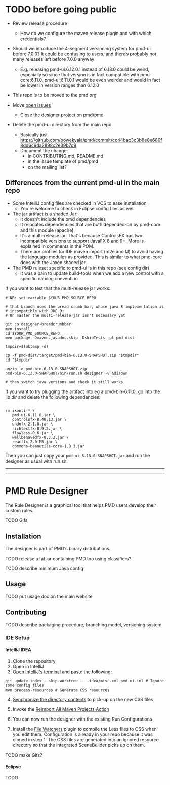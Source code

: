 # TODO before going public

* Review release procedure
    * How do we configure the maven release plugin and with which credentials?
* Should we introduce the 4-segment versioning system for pmd-ui before 7.0.0? It could
be confusing to users, and there’s probably not many releases left before 7.0.0 anyway
    * E.g. releasing pmd-ui:6.12.0.1 instead of 6.13.0 could be weird,
    especially so since that version is in fact compatible with pmd-core:6.11.0.
    pmd-ui:6.11.0.1 would be even weirder and would in fact be lower in version
    ranges than 6.12.0

* This repo is to be moved to the pmd org


* Move [open issues](https://github.com/pmd/pmd/labels/in%3Aui)
  * Close the designer project on pmd/pmd

* Delete the pmd-ui directory from the main repo
  * Basically just https://github.com/oowekyala/pmd/commit/cc44bac3c3b8e0e680f8dd6c9da2898c2e39b7d9
  * Document the change:
    * in CONTRIBUTING.md, README.md
    * in the issue template of pmd/pmd
    * on the mailing list?



## Differences from the current pmd-ui in the main repo

* Some IntelliJ config files are checked in VCS to ease installation
  * You're welcome to check in Eclipse config files as well
* The jar artifact is a shaded Jar:
    *  It doesn't include the pmd dependencies
    *  It relocates dependencies that are both depended-on by pmd-core and this
       module (apache)
    *  It's a multi-release jar. That's because ControlsFX has two incompatible
    versions to support JavaFX 8 and 9+. More is explained in comments in the
    POM.
    *  There are profiles for IDE maven import (m2e and IJ) to avoid having the
    language modules as provided. This is similar to what pmd-core does with the
    Jaxen shaded jar.
* The PMD ruleset specific to pmd-ui is in this repo (see config dir)
  * It was a pain to update build-tools when we add a new control with a
  specific naming convention


If you want to test that the multi-release jar works:

```shell
# NB: set variable $YOUR_PMD_SOURCE_REPO

# that branch uses the bread crumb bar, whose java 8 implementation is
# incompatible with JRE 9+
# On master the multi-release jar isn't necessary yet

git co designer-breadcrumbbar
mvn install
cd $YOUR_PMD_SOURCE_REPO
mvn package -Dmaven.javadoc.skip -DskipTests -pl pmd-dist

tmpdir=$(mktemp -d)

cp -f pmd-dist/target/pmd-bin-6.13.0-SNAPSHOT.zip "$tmpdir"
cd "$tmpdir"

unzip -o pmd-bin-6.13.0-SNAPSHOT.zip
pmd-bin-6.13.0-SNAPSHOT/bin/run.sh designer -v &disown

# then switch java versions and check it still works

```

If you want to try plugging the artifact into eg a pmd-bin-6.11.0,
go into the lib dir and delete the following dependencies:

```shell

rm ikonli-* \
   pmd-ui-6.11.0.jar \
   controlsfx-8.40.13.jar \
   undofx-2.1.0.jar \
   richtextfx-0.9.2.jar \
   flowless-0.6.jar \
   wellbehavedfx-0.3.3.jar \
   reactfx-2.0-M5.jar \
   commons-beanutils-core-1.8.3.jar
```

Then you can just copy your `pmd-ui-6.13.0-SNAPSHOT.jar`
and run the designer as usual with run.sh.

---------------
---------------

# PMD Rule Designer


The Rule Designer is a graphical tool that helps PMD users develop their custom
rules.

TODO Gifs



## Installation

The designer is part of PMD's binary distributions.

TODO release a fat jar containing PMD too using classifiers?

TODO describe minimum Java config

## Usage

TODO put usage doc on the main website


## Contributing

TODO describe packaging procedure, branching model, versioning system

### IDE Setup

#### IntelliJ IDEA

1. Clone the repository
1. Open in IntelliJ
1. [Open IntelliJ's terminal](https://stackoverflow.com/a/28044371/6245827) and
paste the following:
```shell
git update-index --skip-worktree -- .idea/misc.xml pmd-ui.iml # Ignore some config files
mvn process-resources # Generate CSS resources
```

4. [Synchronize the directory contents](https://stackoverflow.com/a/4599243/6245827) to pick-up on the new CSS files
1. Invoke the [Reimport All Maven Projects Action](https://stackoverflow.com/a/29765077/6245827)
1. You can now run the designer with the existing Run Configurations

1. Install the [File Watchers](https://plugins.jetbrains.com/plugin/7177-file-watchers) 
plugin to compile the Less files to CSS when you edit them. Configuration is already
in your repo because it was cloned in step 1. The CSS files are generated into an 
ignored resource directory so that the integrated SceneBuilder picks up on them.

TODO make Gifs?


#### Eclipse

TODO

